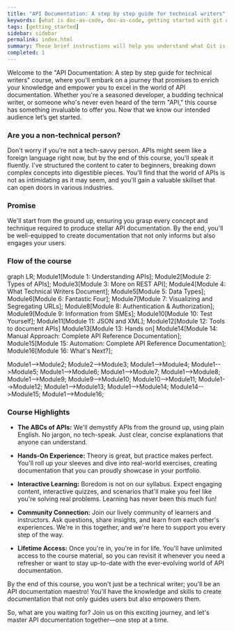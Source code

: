 ```yaml
---
title: "API Documentation: A step by step guide for technical writers"
keywords: [what is doc-as-code, doc-as-code, getting started with git on windows, getting started with git command line, getting started with git bash, getting started with git and github, getting started with git and gitlab]
tags: [getting_started]
sidebar: sidebar
permalink: index.html
summary: These brief instructions will help you understand what Git is, what is doc-as-code, why technical writers might use it, and how you can quickly get started with Git.
completed: 1
---
```


Welcome to the "API Documentation: A step by step guide for technical writers" course, where you'll embark on a journey that promises to enrich your knowledge and empower you to excel in the world of API documentation. Whether you're a seasoned developer, a budding technical writer, or someone who's never even heard of the term "API," this course has something invaluable to offer you.
Now that we know our intended audience let’s get started.

### Are you a non-technical person?
Don't worry if you're not a tech-savvy person. APIs might seem like a foreign language right now, but by the end of this course, you'll speak it fluently. I've structured the content to cater to beginners, breaking down complex concepts into digestible pieces. You'll find that the world of APIs is not as intimidating as it may seem, and you'll gain a valuable skillset that can open doors in various industries.

### Promise
We'll start from the ground up, ensuring you grasp every concept and technique required to produce stellar API documentation. By the end, you'll be well-equipped to create documentation that not only informs but also engages your users.

### Flow of the course

<div class="mermaid">
  graph LR;  
  Module1[Module 1: Understanding APIs];
  Module2[Module 2: Types of APIs];
  Module3[Module 3: More on REST API];
  Module4[Module 4: What Technical Writers Document];
  Module5[Module 5: Data Types];
  Module6[Module 6: Fantastic Four];
  Module7[Module 7: Visualizing and Segregating URLs];
  Module8[Module 8: Authentication & Authorization];
  Module9[Module 9: Information from SMEs];
  Module10[Module 10: Test Yourself];
  Module11[Module 11: JSON and XML];
  Module12[Module 12: Tools to document APIs]
  Module13[Module 13: Hands on]
  Module14[Module 14: Manual Approach: Complete API Reference Documentation];
  Module15[Module 15: Automation: Complete API Reference Documentation];
  Module16[Module 16: What's Next?];

  Module1-->Module2;
  Module2-->Module3;
  Module1-->Module4;
  Module1-->Module5;
  Module1-->Module6;
  Module1-->Module7;
  Module1-->Module8;
  Module1-->Module9;
  Module9-->Module10;
  Module10-->Module11;
  Module1-->Module12;
  Module1-->Module13;
  Module1-->Module14;
  Module14-->Module15;
  Module1-->Module16;
</div>


### Course Highlights

* **The ABCs of APIs:** We'll demystify APIs from the ground up, using plain English. No jargon, no tech-speak. Just clear, concise explanations that anyone can understand.

* **Hands-On Experience:** Theory is great, but practice makes perfect. You'll roll up your sleeves and dive into real-world exercises, creating documentation that you can proudly showcase in your portfolio.

* **Interactive Learning:** Boredom is not on our syllabus. Expect engaging content, interactive quizzes, and scenarios that'll make you feel like you're solving real problems. Learning has never been this much fun!

* **Community Connection:** Join our lively community of learners and instructors. Ask questions, share insights, and learn from each other's experiences. We're in this together, and we're here to support you every step of the way.

* **Lifetime Access:** Once you're in, you're in for life. You'll have unlimited access to the course material, so you can revisit it whenever you need a refresher or want to stay up-to-date with the ever-evolving world of API documentation.

By the end of this course, you won't just be a technical writer; you'll be an API documentation maestro! You'll have the knowledge and skills to create documentation that not only guides users but also empowers them.

So, what are you waiting for? Join us on this exciting journey, and let's master API documentation together—one step at a time.